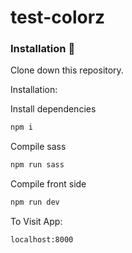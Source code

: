# test-colorz

### Installation 🤖

Clone down this repository. 

Installation:

Install dependencies

```bash
npm i
```

Compile sass

```bash
npm run sass
```

Compile front side

```bash
npm run dev
```

To Visit App:

```bash
localhost:8000
```
